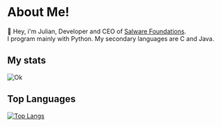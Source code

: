 # About Me!

👋 Hey, i'm Julian, Developer and CEO of [Salware Foundations](https://github.com/Salware-Foundations). <br>
I program mainly with Python. 
My secondary languages are C and Java. 

## My stats  
![Ok](https://github-readme-stats.vercel.app/api?username=Juliandev02&count_private=true&show_icons=true&theme=radical)

## Top Languages  
[![Top Langs](https://github-readme-stats.vercel.app/api/top-langs/?username=Juliandev02&langs_count=8&theme=radical)](https://github.com/anuraghazra/github-readme-stats)


